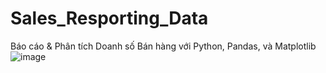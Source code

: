 # Sales_Resporting_Data
Báo cáo &amp; Phân tích Doanh số Bán hàng với Python, Pandas, và Matplotlib
![image](https://github.com/user-attachments/assets/a1324d64-e570-40f1-9af5-18afd4bf84e1)
